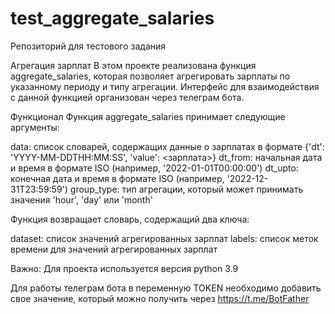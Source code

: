 # test_aggregate_salaries
Репозиторий для тестового задания

Агрегация зарплат
В этом проекте реализована функция aggregate_salaries, которая позволяет агрегировать зарплаты по 
указанному периоду и типу агрегации.
Интерфейс для взаимодействия с данной функцией организован через телеграм бота.

Функционал
Функция aggregate_salaries принимает следующие аргументы:

data: список словарей, содержащих данные о зарплатах в формате {'dt': 'YYYY-MM-DDTHH:MM:SS', 'value': <зарплата>}
dt_from: начальная дата и время в формате ISO (например, '2022-01-01T00:00:00')
dt_upto: конечная дата и время в формате ISO (например, '2022-12-31T23:59:59')
group_type: тип агрегации, который может принимать значения 'hour', 'day' или 'month'


Функция возвращает словарь, содержащий два ключа:

dataset: список значений агрегированных зарплат
labels: список меток времени для значений агрегированных зарплат

Важно:
Для проекта используется версия python 3.9

Для работы телеграм бота в переменную TOKEN необходимо добавить свое значение, 
который можно получить через  https://t.me/BotFather
